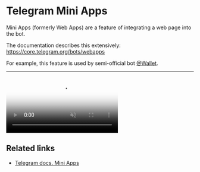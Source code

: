 # Telegram Mini Apps

Mini Apps (formerly Web Apps) are a feature of integrating a web page into the bot.

The documentation describes this extensively: https://core.telegram.org/bots/webapps

For example, this feature is used by semi-official bot [@Wallet](https://t.me/wallet).

---

<video controls loop muted poster="https://core.telegram.org/file/464001434/100bf/eWprjdgzEbE.100386/644bbea83084f44c8f" preload="auto">
<source src="https://core.telegram.org/file/464001679/11aa9/KQx_BlPVXRo.4922145.mp4/c65433c8ac11a347a8" type="video/mp4">
</video>

## Related links

- [Telegram docs. Mini Apps](https://core.telegram.org/bots/webapps)
